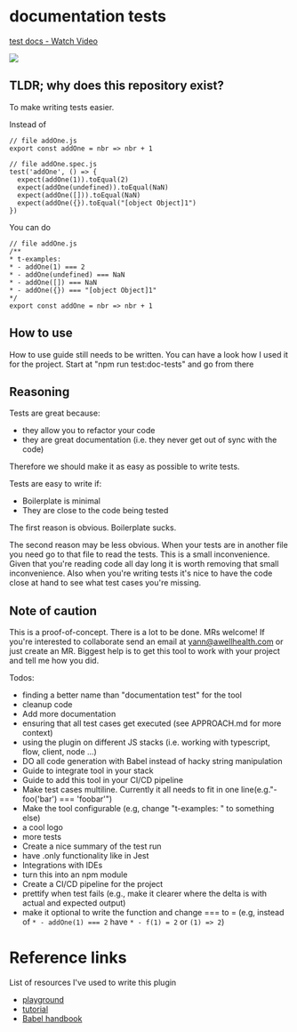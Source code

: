 # documentation tests

<a href="https://www.loom.com/share/cd01312cf6e64700bbeb2c98733d0f43"> <p>test docs - Watch Video</p> <img style="max-width:300px;" src="https://cdn.loom.com/sessions/thumbnails/cd01312cf6e64700bbeb2c98733d0f43-with-play.gif"> </a>

## TLDR; why does this repository exist?

To make writing tests easier. 

Instead of

```
// file addOne.js
export const addOne = nbr => nbr + 1
```
```
// file addOne.spec.js
test('addOne', () => {
  expect(addOne(1)).toEqual(2)
  expect(addOne(undefined)).toEqual(NaN)
  expect(addOne([])).toEqual(NaN)
  expect(addOne({}).toEqual("[object Object]1")
})
```

You can do

```
// file addOne.js
/** 
* t-examples:
* - addOne(1) === 2
* - addOne(undefined) === NaN 
* - addOne([]) === NaN 
* - addOne({}) === "[object Object]1"
*/ 
export const addOne = nbr => nbr + 1
```

## How to use

How to use guide still needs to be written. You can have a look how I used it for the project.
Start at "npm run test:doc-tests" and go from there

## Reasoning 

Tests are great because:
- they allow you to refactor your code
- they are great documentation (i.e. they never get out of sync with the code)

Therefore we should make it as easy as possible to write tests.

Tests are easy to write if:
- Boilerplate is minimal
- They are close to the code being tested

The first reason is obvious. Boilerplate sucks. 

The second reason may be less obvious. 
When your tests are in another file you need go to that file to read the tests.
This is a small inconvenience.
Given that you're reading code all day long it is worth removing that small inconvenience.
Also when you're writing tests it's nice to have the code close at hand to see what test cases you're missing. 

## Note of caution 

This is a proof-of-concept. There is a lot to be done. MRs welcome! 
If you're interested to collaborate send an email at yann@awellhealth.com or just create an MR.
Biggest help is to get this tool to work with your project and tell me how you did. 

Todos:
- finding a better name than "documentation test" for the tool
- cleanup code
- Add more documentation
- ensuring that all test cases get executed (see APPROACH.md for more context)
- using the plugin on different JS stacks (i.e. working with typescript, flow, client, node ...)
- DO all code generation with Babel instead of hacky string manipulation
- Guide to integrate tool in your stack
- Guide to add this tool in your CI/CD pipeline
- Make test cases multiline. Currently it all needs to fit in one line(e.g."- foo('bar') === 'foobar'") 
- Make the tool configurable (e.g, change "t-examples: " to something else)
- a cool logo
- more tests
- Create a nice summary of the test run
- have .only functionality like in Jest
- Integrations with IDEs
- turn this into an npm module 
- Create a CI/CD pipeline for the project
- prettify when test fails (e.g., make it clearer where the delta is with actual and expected output)
- make it optional to write the function and change === to = (e.g, instead of `* - addOne(1) === 2` have `* - f(1) = 2` or `(1) => 2`) 

# Reference links
List of resources I've used to write this plugin
- [playground](https://lihautan.com/babel-ast-explorer/#?eyJiYWJlbFNldHRpbmdzIjp7InZlcnNpb24iOiI3LjYuMCJ9LCJ0cmVlU2V0dGluZ3MiOnsiaGlkZUVtcHR5Ijp0cnVlLCJoaWRlTG9jYXRpb24iOnRydWUsImhpZGVUeXBlIjp0cnVlLCJoaWRlQ29tbWVudHMiOnRydWV9LCJjb2RlIjoiIn0=)
- [tutorial](https://lihautan.com/step-by-step-guide-for-writing-a-babel-transformation/)
- [Babel handbook](https://github.com/jamiebuilds/babel-handbook/blob/master/translations/en/README.md)